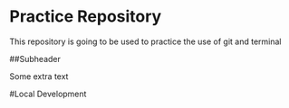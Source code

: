 # Practice Repository

This repository is going to be used to practice the use of git and terminal

##Subheader

Some extra text

#Local Development 
